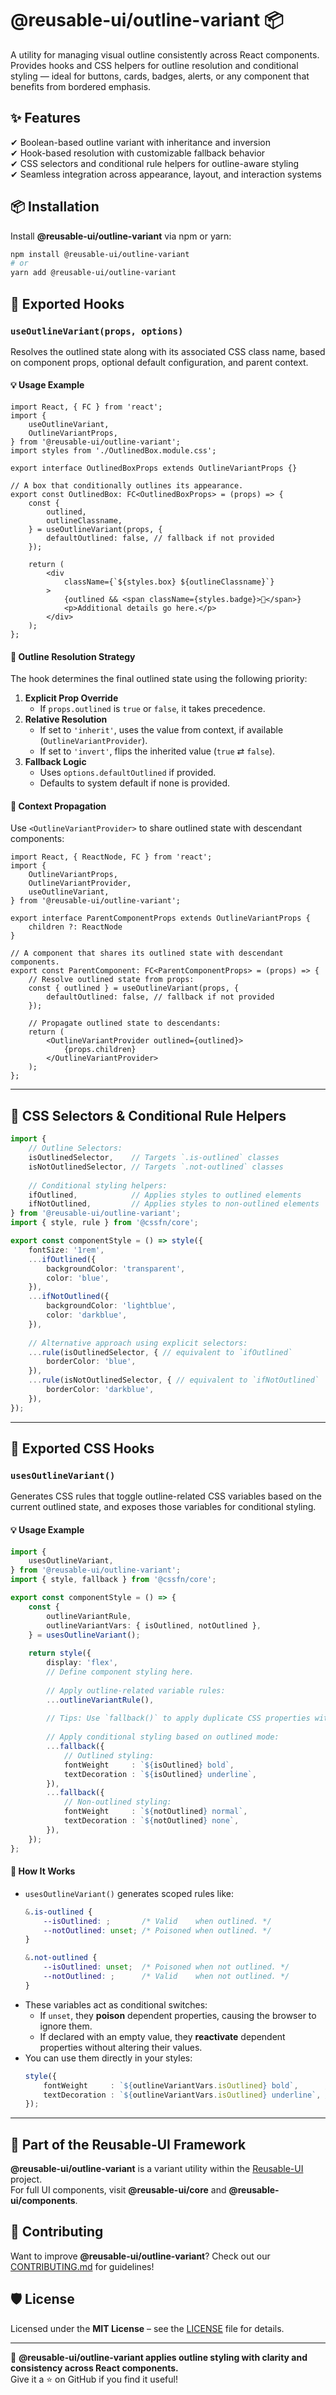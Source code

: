# @reusable-ui/outline-variant 📦  

A utility for managing visual outline consistently across React components.  
Provides hooks and CSS helpers for outline resolution and conditional styling — ideal for buttons, cards, badges, alerts, or any component that benefits from bordered emphasis.

## ✨ Features
✔ Boolean-based outline variant with inheritance and inversion  
✔ Hook-based resolution with customizable fallback behavior  
✔ CSS selectors and conditional rule helpers for outline-aware styling  
✔ Seamless integration across appearance, layout, and interaction systems

## 📦 Installation
Install **@reusable-ui/outline-variant** via npm or yarn:

```sh
npm install @reusable-ui/outline-variant
# or
yarn add @reusable-ui/outline-variant
```

## 🧩 Exported Hooks

### `useOutlineVariant(props, options)`

Resolves the outlined state along with its associated CSS class name, based on component props, optional default configuration, and parent context.

#### 💡 Usage Example

```tsx
import React, { FC } from 'react';
import {
    useOutlineVariant,
    OutlineVariantProps,
} from '@reusable-ui/outline-variant';
import styles from './OutlinedBox.module.css';

export interface OutlinedBoxProps extends OutlineVariantProps {}

// A box that conditionally outlines its appearance.
export const OutlinedBox: FC<OutlinedBoxProps> = (props) => {
    const {
        outlined,
        outlineClassname,
    } = useOutlineVariant(props, {
        defaultOutlined: false, // fallback if not provided
    });
    
    return (
        <div
            className={`${styles.box} ${outlineClassname}`}
        >
            {outlined && <span className={styles.badge}>🔔</span>}
            <p>Additional details go here.</p>
        </div>
    );
};
```

#### 🧠 Outline Resolution Strategy

The hook determines the final outlined state using the following priority:
1. **Explicit Prop Override**  
   - If `props.outlined` is `true` or `false`, it takes precedence.
2. **Relative Resolution**  
   - If set to `'inherit'`, uses the value from context, if available (`OutlineVariantProvider`).
   - If set to `'invert'`, flips the inherited value (`true` ⇄ `false`).
3. **Fallback Logic**  
   - Uses `options.defaultOutlined` if provided.
   - Defaults to system default if none is provided.

#### 🧬 Context Propagation

Use `<OutlineVariantProvider>` to share outlined state with descendant components:

```tsx
import React, { ReactNode, FC } from 'react';
import {
    OutlineVariantProps,
    OutlineVariantProvider,
    useOutlineVariant,
} from '@reusable-ui/outline-variant';

export interface ParentComponentProps extends OutlineVariantProps {
    children ?: ReactNode
}

// A component that shares its outlined state with descendant components.
export const ParentComponent: FC<ParentComponentProps> = (props) => {
    // Resolve outlined state from props:
    const { outlined } = useOutlineVariant(props, {
        defaultOutlined: false, // fallback if not provided
    });
    
    // Propagate outlined state to descendants:
    return (
        <OutlineVariantProvider outlined={outlined}>
            {props.children}
        </OutlineVariantProvider>
    );
};
```

---

## 🎨 CSS Selectors & Conditional Rule Helpers

```ts
import {
    // Outline Selectors:
    isOutlinedSelector,    // Targets `.is-outlined` classes
    isNotOutlinedSelector, // Targets `.not-outlined` classes
    
    // Conditional styling helpers:
    ifOutlined,            // Applies styles to outlined elements
    ifNotOutlined,         // Applies styles to non-outlined elements
} from '@reusable-ui/outline-variant';
import { style, rule } from '@cssfn/core';

export const componentStyle = () => style({
    fontSize: '1rem',
    ...ifOutlined({
        backgroundColor: 'transparent',
        color: 'blue',
    }),
    ...ifNotOutlined({
        backgroundColor: 'lightblue',
        color: 'darkblue',
    }),
    
    // Alternative approach using explicit selectors:
    ...rule(isOutlinedSelector, { // equivalent to `ifOutlined`
        borderColor: 'blue',
    }),
    ...rule(isNotOutlinedSelector, { // equivalent to `ifNotOutlined`
        borderColor: 'darkblue',
    }),
});
```

---

## 🧩 Exported CSS Hooks

### `usesOutlineVariant()`

Generates CSS rules that toggle outline-related CSS variables based on the current outlined state, and exposes those variables for conditional styling.

#### 💡 Usage Example

```ts
import {
    usesOutlineVariant,
} from '@reusable-ui/outline-variant';
import { style, fallback } from '@cssfn/core';

export const componentStyle = () => {
    const {
        outlineVariantRule,
        outlineVariantVars: { isOutlined, notOutlined },
    } = usesOutlineVariant();
    
    return style({
        display: 'flex',
        // Define component styling here.
        
        // Apply outline-related variable rules:
        ...outlineVariantRule(),
        
        // Tips: Use `fallback()` to apply duplicate CSS properties without overriding — ensures all declarations are preserved:
        
        // Apply conditional styling based on outlined mode:
        ...fallback({
            // Outlined styling:
            fontWeight     : `${isOutlined} bold`,
            textDecoration : `${isOutlined} underline`,
        }),
        ...fallback({
            // Non-outlined styling:
            fontWeight     : `${notOutlined} normal`,
            textDecoration : `${notOutlined} none`,
        }),
    });
};
```

#### 🧠 How It Works

- `usesOutlineVariant()` generates scoped rules like:
    ```css
    &.is-outlined {
        --isOutlined: ;       /* Valid    when outlined. */
        --notOutlined: unset; /* Poisoned when outlined. */
    }
    
    &.not-outlined {
        --isOutlined: unset;  /* Poisoned when not outlined. */
        --notOutlined: ;      /* Valid    when not outlined. */
    }
    ```
- These variables act as conditional switches:
    - If `unset`, they **poison** dependent properties, causing the browser to ignore them.
    - If declared with an empty value, they **reactivate** dependent properties without altering their values.
- You can use them directly in your styles:
    ```ts
    style({
        fontWeight     : `${outlineVariantVars.isOutlined} bold`,      // Will be rendered to: `font-weight: var(--isOutlined) bold;`          (becomes valid only when outlined)
        textDecoration : `${outlineVariantVars.isOutlined} underline`, // Will be rendered to: `text-decoration: var(--isOutlined) underline;` (becomes valid only when outlined)
    });
    ```

---

## 📖 Part of the Reusable-UI Framework  
**@reusable-ui/outline-variant** is a variant utility within the [Reusable-UI](https://github.com/reusable-ui/reusable-ui-monorepo) project.  
For full UI components, visit **@reusable-ui/core** and **@reusable-ui/components**.

## 🤝 Contributing  
Want to improve **@reusable-ui/outline-variant**? Check out our [CONTRIBUTING.md](./CONTRIBUTING.md) for guidelines!  

## 🛡️ License  
Licensed under the **MIT License** – see the [LICENSE](./LICENSE) file for details.  

---

🚀 **@reusable-ui/outline-variant applies outline styling with clarity and consistency across React components.**  
Give it a ⭐ on GitHub if you find it useful!  
